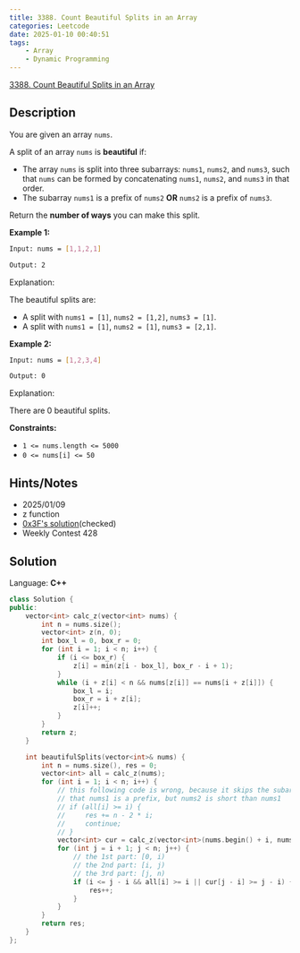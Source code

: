 ```yaml
---
title: 3388. Count Beautiful Splits in an Array
categories: Leetcode
date: 2025-01-10 00:40:51
tags:
    - Array
    - Dynamic Programming
---
```


[3388. Count Beautiful Splits in an Array](https://leetcode.com/problems/count-beautiful-splits-in-an-array/description/)

## Description

You are given an array `nums`.

A split of an array `nums` is **beautiful**  if:

- The array `nums` is split into three subarrays: `nums1`, `nums2`, and `nums3`, such that `nums` can be formed by concatenating `nums1`, `nums2`, and `nums3` in that order.
- The subarray `nums1` is a prefix of `nums2` **OR**  `nums2` is a prefix of `nums3`.

Return the **number of ways**  you can make this split.

**Example 1:**

```bash
Input: nums = [1,1,2,1]

Output: 2
```

Explanation:

The beautiful splits are:

- A split with `nums1 = [1]`, `nums2 = [1,2]`, `nums3 = [1]`.
- A split with `nums1 = [1]`, `nums2 = [1]`, `nums3 = [2,1]`.

**Example 2:**

```bash
Input: nums = [1,2,3,4]

Output: 0
```

Explanation:

There are 0 beautiful splits.

**Constraints:**

- `1 <= nums.length <= 5000`
- `0 <= nums[i] <= 50`

## Hints/Notes

- 2025/01/09
- z function
- [0x3F's solution](https://leetcode.cn/problems/count-beautiful-splits-in-an-array/solutions/3020939/liang-chong-fang-fa-lcp-shu-zu-z-shu-zu-dwbrd/)(checked)
- Weekly Contest 428

## Solution

Language: **C++**

```C++
class Solution {
public:
    vector<int> calc_z(vector<int> nums) {
        int n = nums.size();
        vector<int> z(n, 0);
        int box_l = 0, box_r = 0;
        for (int i = 1; i < n; i++) {
            if (i <= box_r) {
                z[i] = min(z[i - box_l], box_r - i + 1);
            }
            while (i + z[i] < n && nums[z[i]] == nums[i + z[i]]) {
                box_l = i;
                box_r = i + z[i];
                z[i]++;
            }
        }
        return z;
    }

    int beautifulSplits(vector<int>& nums) {
        int n = nums.size(), res = 0;
        vector<int> all = calc_z(nums);
        for (int i = 1; i < n; i++) {
            // this following code is wrong, because it skips the subarray
            // that nums1 is a prefix, but nums2 is short than nums1
            // if (all[i] >= i) {
            //     res += n - 2 * i;
            //     continue;
            // }
            vector<int> cur = calc_z(vector<int>(nums.begin() + i, nums.end()));
            for (int j = i + 1; j < n; j++) {
                // the 1st part: [0, i)
                // the 2nd part: [i, j)
                // the 3rd part: [j, n)
                if (i <= j - i && all[i] >= i || cur[j - i] >= j - i) {
                    res++;
                }
            }
        }
        return res;
    }
};
```
